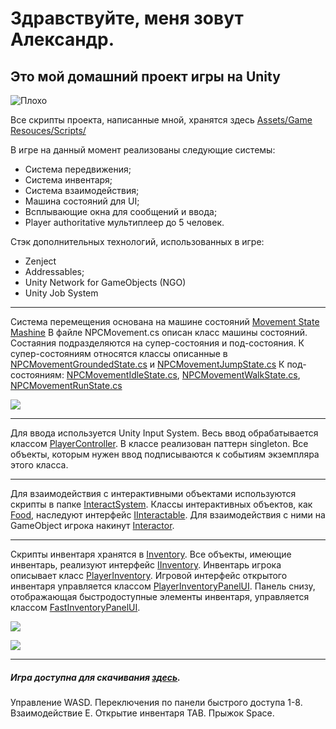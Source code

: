 # Здравствуйте, меня зовут Александр.
## Это мой домашний проект игры на Unity

![Плохо](https://downloader.disk.yandex.ru/preview/773a83ffc7f4923e2e61a851bddd74e4e78ef35fdf89333405c31f8e568d6165/6525cca5/xUAYNEdGCPo2QMitta6ARew7tZ0iCm6cx-DiEUKvxxeKiN7O3uvkBLxILz3X0IkuvvVqpcOaqPIgfBEpVPh57A%3D%3D?uid=0&filename=3.jpg&disposition=inline&hash=&limit=0&content_type=image%2Fjpeg&owner_uid=0&tknv=v2&size=2048x2048)

Все скрипты проекта, написанные мной, хранятся здесь [Assets/Game Resouces/Scripts/](https://bitbucket.org/movietoneofficial/village/src/master/Assets/Game%20Resources/Scripts/)


В игре на данный момент реализованы следующие системы:
* Система передвижения;
* Система инвентаря;
* Система взаимодействия;
* Машина состояний для UI;
* Всплывающие окна для сообщений и ввода;
* Player authoritative мультиплеер до 5 человек.

Стэк дополнительных технологий, использованных в игре:
* Zenject
* Addressables;
* Unity Network for GameObjects (NGO)
* Unity Job System

____
Система перемещения основана на машине состояний [Movement State Mashine](https://bitbucket.org/movietoneofficial/village/src/master/Assets/Resouces/Scripts/Core/Controls/Movement%20State%20Mashine/)
В файле NPCMovement.cs описан класс машины состояний.
Состаяния подразделяются на супер-состояния и под-состояния.
К супер-состояниям относятся классы описанные в [NPCMovementGroundedState.cs](https://bitbucket.org/movietoneofficial/village/src/master/Assets/Resouces/Scripts/Core/Controls/Movement%20State%20Mashine/NPCMovementGroundedState.cs) и [NPCMovementJumpState.cs](https://bitbucket.org/movietoneofficial/village/src/master/Assets/Resouces/Scripts/Core/Controls/Movement%20State%20Mashine/NPCMovementJumpState.cs)
К под-состояниям: [NPCMovementIdleState.cs](https://bitbucket.org/movietoneofficial/village/src/master/Assets/Resouces/Scripts/Core/Controls/Movement%20State%20Mashine/NPCMovementIdleState.cs), [NPCMovementWalkState.cs](https://bitbucket.org/movietoneofficial/village/src/master/Assets/Resouces/Scripts/Core/Controls/Movement%20State%20Mashine/NPCMovementWalkState.cs), [NPCMovementRunState.cs](https://bitbucket.org/movietoneofficial/village/src/master/Assets/Resouces/Scripts/Core/Controls/Movement%20State%20Mashine/NPCMovementRunState.cs)

![](https://lh3.googleusercontent.com/drive-viewer/AJc5JmRIxSmhc9TrSAUgN-kJt8BfCMBOISXW_MG6nER5C4pLdICyo8qtj4WbjDN-PRlRcuUv90z5ZAg=w1920-h969)
____
Для ввода используется Unity Input System. Весь ввод обрабатывается классом [PlayerController](https://bitbucket.org/movietoneofficial/village/src/master/Assets/Resouces/Scripts/Core/Controls/PlayerController.cs). В классе реализован паттерн singleton. Все объекты, которым нужен ввод подписываются к событиям экземпляра этого класса.
____

Для взаимодействия с интерактивными объектами используются скрипты в папке [InteractSystem](https://bitbucket.org/movietoneofficial/village/src/master/Assets/Resouces/Scripts/Core/InteractSystem/).
Классы интерактивных объектов, как [Food](https://bitbucket.org/movietoneofficial/village/src/master/Assets/Resouces/Scripts/Core/InteractSystem/Food.cs), наследуют интерфейс [IInteractable](https://bitbucket.org/movietoneofficial/village/src/master/Assets/Resouces/Scripts/Core/InteractSystem/IInteractable.cs).
Для взаимодействия с ними на GameObject игрока накинут [Interactor](https://bitbucket.org/movietoneofficial/village/src/master/Assets/Resouces/Scripts/Core/InteractSystem/Interactor.cs).

____

Скрипты инвентаря хранятся в [Inventory](https://bitbucket.org/movietoneofficial/village/src/master/Assets/Resouces/Scripts/Core/Inventory/).
Все объекты, имеющие инвентарь, реализуют интерфейс [IInventory](https://bitbucket.org/movietoneofficial/village/src/master/Assets/Resouces/Scripts/Core/Inventory/IInventory.cs).
Инвентарь игрока описывает класс [PlayerInventory](https://bitbucket.org/movietoneofficial/village/src/master/Assets/Resouces/Scripts/Core/Inventory/PlayerInventory.cs). Игровой интерфейс открытого инвентаря управляется классом [PlayerInventoryPanelUI](https://bitbucket.org/movietoneofficial/village/src/master/Assets/Resouces/Scripts/Core/Inventory/PlayerInventoryPanelUI.cs). Панель снизу, отображающая быстродоступные элементы инвентаря, управляется классом [FastInventoryPanelUI](https://bitbucket.org/movietoneofficial/village/src/master/Assets/Resouces/Scripts/Core/Inventory/FastInventoryPanelUI.cs).

![](https://lh3.googleusercontent.com/drive-viewer/AJc5JmQ-sq4yTgf6Wb_hmqZRrPIhdfqXmUAfUZ8Uj6i8BlP9pseaZYYFnu_aSFlC82c2QCu1EHJ_m6c=w1920-h969)

![](https://lh3.googleusercontent.com/drive-viewer/AJc5JmSjF2cKlrVN6qjMTFqfqK2XUwXrB6N9djD0CC6LGByXALuD33dslVfbqkkHQM4ECn9K8eqbbkg=w1920-h969)

____

##### Игра доступна для скачивания [здесь](https://drive.google.com/file/d/1V3xDTf3tZiV95Gqm-K6exu4DKfgINBat/view?usp=sharing).
Управление WASD.
Переключения по панели быстрого доступа 1-8.
Взаимодействие E.
Открытие инвентаря TAB.
Прыжок Space.